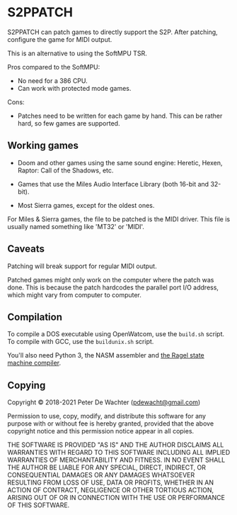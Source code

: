 # S2PPATCH

S2PPATCH can patch games to directly support the S2P. After patching,
configure the game for MIDI output.

This is an alternative to using the SoftMPU TSR.

Pros compared to the SoftMPU:

- No need for a 386 CPU.
- Can work with protected mode games.

Cons:

- Patches need to be written for each game by hand. This can be rather
  hard, so few games are supported.


## Working games

- Doom and other games using the same sound engine: Heretic, Hexen,
  Raptor: Call of the Shadows, etc.

- Games that use the Miles Audio Interface Library (both 16-bit and
  32-bit).

- Most Sierra games, except for the oldest ones.

For Miles & Sierra games, the file to be patched is the MIDI
driver. This file is usually named something like 'MT32' or 'MIDI'.


## Caveats

Patching will break support for regular MIDI output.

Patched games might only work on the computer where the patch was
done. This is because the patch hardcodes the parallel port I/O
address, which might vary from computer to computer.


## Compilation

To compile a DOS executable using OpenWatcom, use the `build.sh`
script. To compile with GCC, use the `buildunix.sh` script.

You'll also need Python 3, the NASM assembler and [the Ragel state
machine compiler][Ragel].

[Ragel]: https://www.colm.net/open-source/ragel/


## Copying

Copyright © 2018-2021 Peter De Wachter (pdewacht@gmail.com)

Permission to use, copy, modify, and distribute this software for any
purpose with or without fee is hereby granted, provided that the above
copyright notice and this permission notice appear in all copies.

THE SOFTWARE IS PROVIDED "AS IS" AND THE AUTHOR DISCLAIMS ALL
WARRANTIES WITH REGARD TO THIS SOFTWARE INCLUDING ALL IMPLIED
WARRANTIES OF MERCHANTABILITY AND FITNESS. IN NO EVENT SHALL THE
AUTHOR BE LIABLE FOR ANY SPECIAL, DIRECT, INDIRECT, OR CONSEQUENTIAL
DAMAGES OR ANY DAMAGES WHATSOEVER RESULTING FROM LOSS OF USE, DATA OR
PROFITS, WHETHER IN AN ACTION OF CONTRACT, NEGLIGENCE OR OTHER
TORTIOUS ACTION, ARISING OUT OF OR IN CONNECTION WITH THE USE OR
PERFORMANCE OF THIS SOFTWARE.
